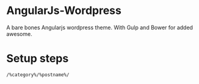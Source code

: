 AngularJs-Wordpress
===================

A bare bones Angularjs wordpress theme. With Gulp and Bower for added awesome.

Setup steps
===================

```
/%category%/%postname%/
```